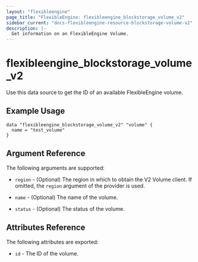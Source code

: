 ```yaml
---
layout: "flexibleengine"
page_title: "FlexibleEngine: flexibleengine_blockstorage_volume_v2"
sidebar_current: "docs-flexibleengine-resource-blockstorage-volume-v2"
description: |-
  Get information on an FlexibleEngine Volume.
---
```


# flexibleengine\_blockstorage\_volume_v2

Use this data source to get the ID of an available FlexibleEngine volume.

## Example Usage

```hcl
data "flexibleengine_blockstorage_volume_v2" "volume" {
  name = "test_volume"
}
```

## Argument Reference

The following arguments are supported:

* `region` - (Optional) The region in which to obtain the V2 Volume client. If omitted, the `region` argument of the provider is used.

* `name` - (Optional) The name of the volume.

* `status` - (Optional) The status of the volume.


## Attributes Reference

The following attributes are exported:

* `id` - The ID of the volume.

